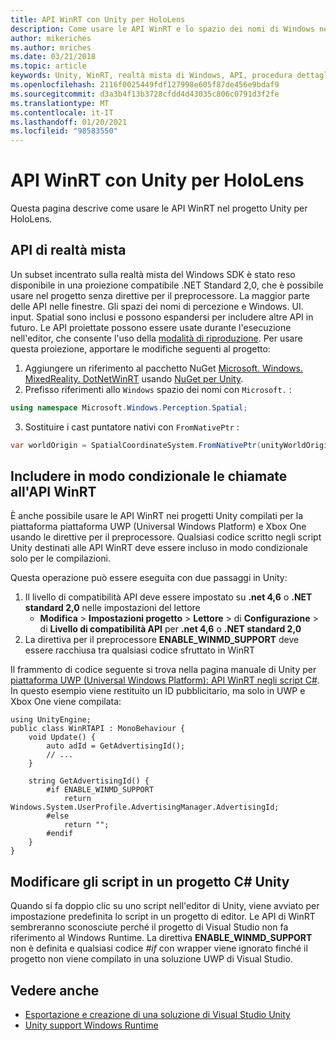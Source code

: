 ```yaml
---
title: API WinRT con Unity per HoloLens
description: Come usare le API WinRT e lo spazio dei nomi di Windows nei progetti di realtà mista Unity per HoloLens.
author: mikeriches
ms.author: mriches
ms.date: 03/21/2018
ms.topic: article
keywords: Unity, WinRT, realtà mista di Windows, API, procedura dettagliata, cuffie per la realtà mista, auricolare di realtà mista, auricolare di realtà virtuale, API di realtà mista
ms.openlocfilehash: 2116f0025449fdf127998e605f87de456e9bdaf9
ms.sourcegitcommit: d3a3b4f13b3728cfdd4d43035c806c0791d3f2fe
ms.translationtype: MT
ms.contentlocale: it-IT
ms.lasthandoff: 01/20/2021
ms.locfileid: "98583550"
---
```

# <a name="winrt-apis-with-unity-for-hololens"></a>API WinRT con Unity per HoloLens

Questa pagina descrive come usare le API WinRT nel progetto Unity per HoloLens.

## <a name="mixed-reality-apis"></a>API di realtà mista

Un subset incentrato sulla realtà mista del Windows SDK è stato reso disponibile in una proiezione compatibile .NET Standard 2,0, che è possibile usare nel progetto senza direttive per il preprocessore. La maggior parte delle API nelle finestre. Gli spazi dei nomi di percezione e Windows. UI. input. Spatial sono inclusi e possono espandersi per includere altre API in futuro. Le API proiettate possono essere usate durante l'esecuzione nell'editor, che consente l'uso della [modalità di riproduzione](//windows/mixed-reality/unity-play-mode). Per usare questa proiezione, apportare le modifiche seguenti al progetto:

1) Aggiungere un riferimento al pacchetto NuGet [Microsoft. Windows. MixedReality. DotNetWinRT](https://www.nuget.org/packages/Microsoft.Windows.MixedReality.DotNetWinRT) usando [NuGet per Unity](https://github.com/GlitchEnzo/NuGetForUnity).
2) Prefisso riferimenti allo `Windows` spazio dei nomi con `Microsoft.` :
```cs
using namespace Microsoft.Windows.Perception.Spatial;
```
3) Sostituire i cast puntatore nativi con `FromNativePtr` :
```cs
var worldOrigin = SpatialCoordinateSystem.FromNativePtr(unityWorldOriginPtr);
```

## <a name="conditionally-include-winrt-api-calls"></a>Includere in modo condizionale le chiamate all'API WinRT

È anche possibile usare le API WinRT nei progetti Unity compilati per la piattaforma piattaforma UWP (Universal Windows Platform) e Xbox One usando le direttive per il preprocessore. Qualsiasi codice scritto negli script Unity destinati alle API WinRT deve essere incluso in modo condizionale solo per le compilazioni. 

Questa operazione può essere eseguita con due passaggi in Unity:
1) Il livello di compatibilità API deve essere impostato su **.net 4,6** o **.NET standard 2,0** nelle impostazioni del lettore
    - **Modifica**  >  **Impostazioni progetto**  >  **Lettore**  >  di **Configurazione**  >  di **Livello di compatibilità API** per **.net 4,6** o **.NET standard 2,0**
2) La direttiva per il preprocessore **ENABLE_WINMD_SUPPORT** deve essere racchiusa tra qualsiasi codice sfruttato in WinRT

Il frammento di codice seguente si trova nella pagina manuale di Unity per [piattaforma UWP (Universal Windows Platform): API WinRT negli script C#](https://docs.unity3d.com/Manual/windowsstore-scripts.html). In questo esempio viene restituito un ID pubblicitario, ma solo in UWP e Xbox One viene compilata:

```
using UnityEngine;
public class WinRTAPI : MonoBehaviour {
    void Update() {
        auto adId = GetAdvertisingId();
        // ...
    }

    string GetAdvertisingId() {
        #if ENABLE_WINMD_SUPPORT
            return Windows.System.UserProfile.AdvertisingManager.AdvertisingId;
        #else
            return "";
        #endif
    }
}
```

## <a name="edit-your-scripts-in-a-unity-c-project"></a>Modificare gli script in un progetto C# Unity

Quando si fa doppio clic su uno script nell'editor di Unity, viene avviato per impostazione predefinita lo script in un progetto di editor. Le API di WinRT sembreranno sconosciute perché il progetto di Visual Studio non fa riferimento al Windows Runtime. La direttiva **ENABLE_WINMD_SUPPORT** non è definita e qualsiasi codice *#if* con wrapper viene ignorato finché il progetto non viene compilato in una soluzione UWP di Visual Studio.

## <a name="see-also"></a>Vedere anche
* [Esportazione e creazione di una soluzione di Visual Studio Unity](exporting-and-building-a-unity-visual-studio-solution.md)
* [Unity support Windows Runtime](https://docs.unity3d.com/Manual/IL2CPP-WindowsRuntimeSupport.html)